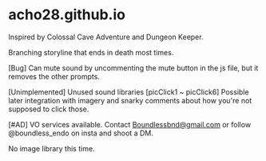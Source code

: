 # acho28.github.io

Inspired by Colossal Cave Adventure and Dungeon Keeper.

Branching storyline that ends in death most times.

[Bug] Can mute sound by uncommenting the mute button in the js file, but it removes the other prompts.

[Unimplemented] Unused sound libraries [picClick1 ~ picClick6] Possible later integration with imagery and snarky comments about how you're not supposed to click those.

[#AD] VO services available. Contact Boundlessbnd@gmail.com or follow @boundless_endo on insta and shoot a DM.

No image library this time.
